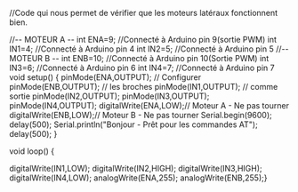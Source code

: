 //Code qui nous permet de vérifier que les moteurs latéraux fonctionnent bien.

//-- MOTEUR A --
int ENA=9; //Connecté à Arduino pin 9(sortie PWM)
int IN1=4; //Connecté à Arduino pin 4
int IN2=5; //Connecté à Arduino pin 5
//-- MOTEUR B --
int ENB=10; //Connecté à Arduino pin 10(Sortie PWM)
int IN3=6; //Connecté à Arduino pin 6
int IN4=7; //Connecté à Arduino pin 7
void setup() {
  pinMode(ENA,OUTPUT); // Configurer
  pinMode(ENB,OUTPUT); // les broches
  pinMode(IN1,OUTPUT); // comme sortie
  pinMode(IN2,OUTPUT);
  pinMode(IN3,OUTPUT);
  pinMode(IN4,OUTPUT);
  digitalWrite(ENA,LOW);// Moteur A - Ne pas tourner
  digitalWrite(ENB,LOW);// Moteur B - Ne pas tourner
  Serial.begin(9600);
  delay(500);
  Serial.println("Bonjour - Prêt pour les commandes AT");
  delay(500);
  }


void loop() {

  digitalWrite(IN1,LOW);
  digitalWrite(IN2,HIGH);
  digitalWrite(IN3,HIGH);
  digitalWrite(IN4,LOW);
  analogWrite(ENA,255);
  analogWrite(ENB,255);}
 
